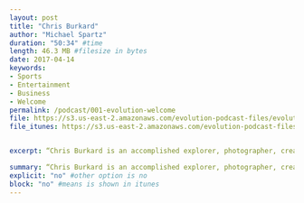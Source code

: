 ```yaml
---
layout: post
title: "Chris Burkard"
author: "Michael Spartz"
duration: "50:34" #time
length: 46.3 MB #filesize in bytes
date: 2017-04-14
keywords:
- Sports
- Entertainment
- Business
- Welcome
permalink: /podcast/001-evolution-welcome
file: https://s3.us-east-2.amazonaws.com/evolution-podcast-files/evolution-2017/002-chris-burkard-final.mp3
file_itunes: https://s3.us-east-2.amazonaws.com/evolution-podcast-files/evolution-2017/002-chris-burkard-final.m4a


excerpt: “Chris Burkard is an accomplished explorer, photographer, creative director, speaker, and author. Get to know why he travels to the ends of the earth to inspire all of us!”

summary: “Chris Burkard is an accomplished explorer, photographer, creative director, speaker, and author. Get to know why he travels to the ends of the earth to inspire all of us!”
explicit: "no" #other option is no
block: "no" #means is shown in itunes
---
```

